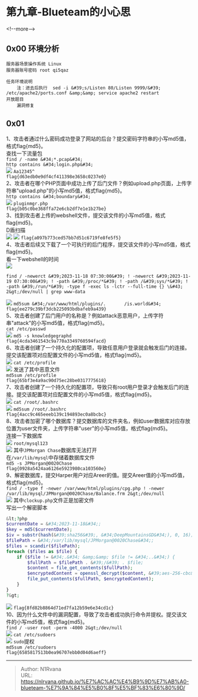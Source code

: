 # 第九章-Blueteam的小心思

  
  
&lt;!--more--&gt;  
## 0x00 环境分析   
```help  
服务器场景操作系统 Linux  
服务器账号密码 root qi5qaz  
  
任务环境说明  
    注：进去后执行  sed -i &#39;s/Listen 80/Listen 9999/&#39; /etc/apache2/ports.conf &amp;&amp; service apache2 restart  
开放题目  
    漏洞修复  
```  
## 0x01  
1、攻击者通过什么密码成功登录了网站的后台？提交密码字符串的小写md5值，格式flag{md5}。  
查找一下流量包  
`find / -name &#34;*.pcap&#34;`  
`http contains &#34;login.php&#34;`  
![](https://picture-1304797147.cos.ap-nanjing.myqcloud.com/picture/202406081814941.png)
`Aa12345^`  
`flag{d63edb0e9df4cf411398e3658c0237e0}`  
2、攻击者在哪个PHP页面中成功上传了后门文件？例如upload.php页面，上传字符串&#34;upload.php&#34;的小写md5值，格式flag{md5}。  
`http contains &#34;boundary&#34;`  
![](https://picture-1304797147.cos.ap-nanjing.myqcloud.com/picture/202406081816546.png)
`pluginmgr.php`  
`flag{b05c0be368ffa72e6cb2df7e1e1b27be}`  
3、找到攻击者上传的webshell文件，提交该文件的小写md5值，格式flag{md5}。  
D盾扫描  
![](https://picture-1304797147.cos.ap-nanjing.myqcloud.com/picture/202406081822302.png)
![](https://picture-1304797147.cos.ap-nanjing.myqcloud.com/picture/202406081825198.png)
`flag{a097b773ced57bb7d51c6719fe8fe5f5}`  
4、攻击者后续又下载了一个可执行的后门程序，提交该文件的小写md5值，格式flag{md5}。  
看一下webshell的时间  
![](https://picture-1304797147.cos.ap-nanjing.myqcloud.com/picture/202406081831419.png)
```  
find / -newerct &#39;2023-11-18 07:30:00&#39; ! -newerct &#39;2023-11-19 07:30:00&#39; ! -path &#39;/proc/*&#39; ! -path /&#39;sys/*&#39; ! -path &#39;/run/*&#39; -type f -exec ls -lctr --full-time {} \&#43; 2&gt;/dev/null | grep www-data  
```  
![](https://picture-1304797147.cos.ap-nanjing.myqcloud.com/picture/202406081838262.png)
`md5sum &#34;/var/www/html/plugins/.       /is.world&#34;`  
`flag{ee279c39bf3dcb225093bdbafeb9a439}`  
5、攻击者创建了后门用户的名称是？例如attack恶意用户，上传字符串&#34;attack&#34;的小写md5值，格式flag{md5}。  
`cat /etc/passwd`  
![](https://picture-1304797147.cos.ap-nanjing.myqcloud.com/picture/202406081842523.png)
`md5 -s knowledgegraphd`  
`flag{4cda3461543c9a770a3349760594facd}`  
6、攻击者创建了一个持久化的配置项，导致任意用户登录就会触发后门的连接。提交该配置项对应配置文件的小写md5值，格式flag{md5}。  
![](https://picture-1304797147.cos.ap-nanjing.myqcloud.com/picture/202406081848678.png)
`cat /etc/profile`  
![](https://picture-1304797147.cos.ap-nanjing.myqcloud.com/picture/202406081848969.png)
发送了其中恶意文件  
`md5sum /etc/profile`  
`flag{65bf3e4a9ac90d75ec28be0317775618}`  
7、攻击者创建了一个持久化的配置项，导致只有root用户登录才会触发后门的连接。提交该配置项对应配置文件的小写md5值，格式flag{md5}。  
![](https://picture-1304797147.cos.ap-nanjing.myqcloud.com/picture/202406081851134.png)
`cat /root/.bashrc`  
![](https://picture-1304797147.cos.ap-nanjing.myqcloud.com/picture/202406081851492.png)
`md5sum /root/.bashrc`  
`flag{4acc9c465eeeb139c194893ec0a8bcbc}`  
8、攻击者加密了哪个数据库？提交数据库的文件夹名，例如user数据库对应存放位置为user文件夹，上传字符串&#34;user&#34;的小写md5值，格式flag{md5}。  
连接一下数据库  
![](https://picture-1304797147.cos.ap-nanjing.myqcloud.com/picture/202406081855595.png)
`root/mysql123`  
![](https://picture-1304797147.cos.ap-nanjing.myqcloud.com/picture/202406081900035.png)
其中`JPMorgan Chase`数据库无法打开  
在`/var/lib/mysql`中存储着数据库文件  
`md5 -s JPMorgan@0020Chase`  
`flag{0928a5424aa6126e5923980ca103560e}`  
9、解密数据库，提交Harper用户对应Areer的值。提交Areer值的小写md5值，格式flag{md5}。  
`find / -type f -newer /var/www/html/plugins/cpg.php ! -newer /var/lib/mysql/JPMorgan@0020Chase/Balance.frm 2&gt;/dev/null`  
![](https://picture-1304797147.cos.ap-nanjing.myqcloud.com/picture/202406081908838.png)
其中`clockup.php`文件正是加密文件  
写出一个解密脚本  
```php  
&lt;?php  
$currentDate = &#34;2023-11-18&#34;;  
$key = md5($currentDate);  
$iv = substr(hash(&#39;sha256&#39;, &#34;DeepMountainsGD&#34;), 0, 16);  
$filePath = &#34;/var/lib/mysql/JPMorgan@0020Chase&#34;;  
$files = scandir($filePath);  
foreach ($files as $file) {  
    if ($file != &#34;.&#34; &amp;&amp; $file != &#34;..&#34;) {  
        $fullPath = $filePath . &#39;/&#39; . $file;  
        $content = file_get_contents($fullPath);  
        $encryptedContent = openssl_decrypt($content, &#39;aes-256-cbc&#39;, $key, 0, $iv);  
        file_put_contents($fullPath, $encryptedContent);  
    }  
}  
?&gt;  
```  
![](https://picture-1304797147.cos.ap-nanjing.myqcloud.com/picture/202406081915740.png)
`flag{8fd82b8864d71ed7fa12b59e6e34cd1c}`  
10、因为什么文件中的漏洞配置，导致了攻击者成功执行命令并提权。提交该文件的小写md5值，格式flag{md5}。  
`find / -user root -perm -4000 2&gt;/dev/null`  
![](https://picture-1304797147.cos.ap-nanjing.myqcloud.com/picture/202406081920944.png)
`cat /etc/sudoers`  
![](https://picture-1304797147.cos.ap-nanjing.myqcloud.com/picture/202406081922305.png)
`sudo`提权  
`md5sum /etc/sudoers`  
`flag{6585817513b0ea96707ebb0d04d6aeff}`  

---

> Author: N1Rvana  
> URL: https://nlrvana.github.io/%E7%AC%AC%E4%B9%9D%E7%AB%A0-blueteam-%E7%9A%84%E5%B0%8F%E5%BF%83%E6%80%9D/  

